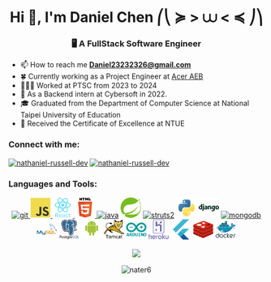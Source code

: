<h1 align="center">Hi 👋, I'm Daniel Chen ⎛⎝ ≽  >  ⩊   < ≼ ⎠⎞</h1>
<h3 align="center">🖥️ A FullStack Software Engineer</h3>

- 📫 How to reach me **Daniel23232326@gmail.com**
- 🍀 Currently working as a Project Engineer at <a href="https://www.aceraeb.com/mainssl/modules/MySpace/index.php?sn=acer"> Acer AEB</a>
- 👨🏻‍💻 Worked at PTSC from 2023 to 2024
- 💼 As a Backend intern at Cybersoft in 2022.
- 🎓 Graduated from the Department of Computer Science at National Taipei University of Education
- 🏫 Received the Certificate of Excellence at NTUE
  
<h3 align="left">Connect with me:</h3>
<p align="left">
<a href="https://linkedin.com/in/spiritachen" target="blank"><img align="center" src="https://raw.githubusercontent.com/rahuldkjain/github-profile-readme-generator/master/src/images/icons/Social/linked-in-alt.svg" alt="nathaniel-russell-dev" height="30" width="40" /></a>
  <a href="Daniel23232326@gmail.com" target="blank"><img align="center" src="https://cdn4.iconfinder.com/data/icons/social-media-logos-6/512/112-gmail_email_mail-512.png" alt="nathaniel-russell-dev" height="40" width="40" /></a>
</p>

<h3 align="left">Languages and Tools:</h3>
<p align="center"> 
  <a href="https://git-scm.com/" target="_blank" rel="noreferrer"> <img src="https://www.vectorlogo.zone/logos/git-scm/git-scm-icon.svg" alt="git" width="40" height="40"/> </a>
  <a href="https://developer.mozilla.org/en-US/docs/Web/JavaScript" target="_blank" rel="noreferrer"> <img src="https://raw.githubusercontent.com/devicons/devicon/master/icons/javascript/javascript-original.svg" alt="javascript" width="40" height="40"/> </a>  
  <a href="https://reactjs.org/" target="_blank" rel="noreferrer"> <img src="https://raw.githubusercontent.com/devicons/devicon/master/icons/react/react-original-wordmark.svg" alt="react" width="40" height="40"/> </a>
  <a href="https://www.w3.org/html/" target="_blank" rel="noreferrer"> <img src="https://raw.githubusercontent.com/devicons/devicon/master/icons/html5/html5-original-wordmark.svg" alt="html5" width="40" height="40"/> </a> 
  <a href="https://www.java.com" target="_blank" rel="noreferrer"><img src="https://upload.wikimedia.org/wikipedia/zh/thumb/8/88/Java_logo.png/220px-Java_logo.png" alt="java" width="40" height="40" /></a>
  <a href="https://spring.io/" target="_blank"><img src="https://raw.githubusercontent.com/devicons/devicon/6910f0503efdd315c8f9b858234310c06e04d9c0/icons/spring/spring-original.svg" alt="spring" width="40" height="40" /></a>
  <a href="https://struts.apache.org" target="_blank"><img src="https://assets.toptal.io/images?url=https%3A%2F%2Fbs-uploads.toptal.io%2Fblackfish-uploads%2Fcomponents%2Fskill_page%2F37308%2Flogo%2Foptimized%2Fstruts-e1983034df44ac10579d5626635c0cae.png" alt="struts2" width="40" height="40" /></a>
  <a href="https://www.python.org" target="_blank"><img src="https://raw.githubusercontent.com/devicons/devicon/6910f0503efdd315c8f9b858234310c06e04d9c0/icons/python/python-original.svg" alt="python" width="40" height="40" /></a>
  <a href="https://www.djangoproject.com/" target="_blank"><img src="https://raw.githubusercontent.com/devicons/devicon/6910f0503efdd315c8f9b858234310c06e04d9c0/icons/django/django-plain-wordmark.svg" alt="django" width="40" height="40" /></a>
  <a href="https://www.mongodb.com/" target="_blank"><img src="https://miro.medium.com/v2/resize:fit:512/1*doAg1_fMQKWFoub-6gwUiQ.png" alt="mongodb" width="40" height="40" /></a>
  <a href="https://www.mysql.com/" target="_blank"><img src="https://raw.githubusercontent.com/devicons/devicon/6910f0503efdd315c8f9b858234310c06e04d9c0/icons/mysql/mysql-original-wordmark.svg" alt="mysql" width="40" height="40" /></a>
  <a href="https://www.postgresql.org" target="_blank" rel="noreferrer"><img src="https://raw.githubusercontent.com/cncf/landscape/747a228b12b795790a206add9d96e29eca147e41/hosted_logos/postgre-sql.svg" alt="postgresql" width="40" height="40" /></a>
  <a href="https://developer.android.com/studio?hl=zh-tw" target="_blank"><img src="https://raw.githubusercontent.com/devicons/devicon/6910f0503efdd315c8f9b858234310c06e04d9c0/icons/android/android-original-wordmark.svg" alt="android" width="40" height="40" /></a>
  <a href="https://tomcat.apache.org/" target="_blank"><img src="https://raw.githubusercontent.com/devicons/devicon/6910f0503efdd315c8f9b858234310c06e04d9c0/icons/tomcat/tomcat-original-wordmark.svg" alt="apache" width="40" height="40" /></a>
  <a href="https://www.arduino.cc/" target="_blank"><img src="https://raw.githubusercontent.com/devicons/devicon/6910f0503efdd315c8f9b858234310c06e04d9c0/icons/arduino/arduino-original-wordmark.svg" alt="arduino" width="40" height="40" /></a>
  <a href="https://id.heroku.com/login" target="_blank"><img src="https://raw.githubusercontent.com/devicons/devicon/6910f0503efdd315c8f9b858234310c06e04d9c0/icons/heroku/heroku-original-wordmark.svg" alt="heroku" width="40" height="40" /></a>
  <a href="https://flutter.dev" target="_blank"><img src="https://raw.githubusercontent.com/devicons/devicon/6910f0503efdd315c8f9b858234310c06e04d9c0/icons/flutter/flutter-original.svg" alt="flutter" width="40" height="40" /></a>
  <a href="https://redis.io" target="_blank"><img src="https://raw.githubusercontent.com/devicons/devicon/6910f0503efdd315c8f9b858234310c06e04d9c0/icons/redis/redis-original.svg" alt="redis" width="40" height="40" /></a>
  <a href="https://www.docker.com/" target="_blank" rel="noreferrer"> <img src="https://raw.githubusercontent.com/devicons/devicon/master/icons/docker/docker-original-wordmark.svg" alt="docker" width="40" height="40"/> </a> 
</p>    

<p align="center">
    <img align="center" src="https://github-readme-stats.vercel.app/api/top-langs/?username=spirita1204&hide_progress=false&layout=compact">
</p>
<p align="center"> 
  <img align="center" src="https://streak-stats.demolab.com?user=spirita1204" alt="nater6" />
</p>
